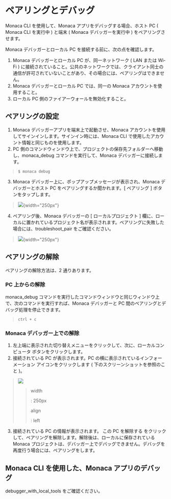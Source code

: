 ペアリングとデバッグ
====================

Monaca CLI を使用して、Monaca アプリをデバッグする場合、ホスト PC (
Monaca CLI を実行中 ) と端末 ( Monaca デバッガーを実行中 )
をペアリングさせます。

Monaca デバッガーとローカル PC を接続する前に、次の点を確認します。

1.  Monaca デバッガーとローカル PC が、同一ネットワーク ( LAN または
    Wi-Fi )
    に接続されていること。公共のネットワークでは、クライアント同士の通信が許可されていないことがあり、その場合には、ペアリングはできません。
2.  Monaca デバッガーとローカル PC では、同一の Monaca
    アカウントを使用すること。
3.  ローカル PC 側のファイアーウォールを無効化すること。

ペアリングの設定
----------------

1.  Monaca デバッガーアプリを端末上で起動させ、Monaca
    アカウントを使用してサインインします。サインイン時には、Monaca CLI
    で使用したアカウント情報と同じものを使用します。
2.  PC
    側のコマンドウィンドウ上で、プロジェクトの保存先フォルダーへ移動し、monaca\_debug
    コマンドを実行して、Monaca デバッガーに接続します。

> ``` {.sourceCode .bash}
> $ monaca debug
> ```

3.  Monaca デバッガー上に、ポップアップメッセージが表示され、Monaca
    デバッガーとホスト PC をペアリングするか聞かれます。\[ ペアリング \]
    ボタンをタップします。

> ![](images/pairing_debugging/1.png){width="250px"}

4.  ペアリング後、Monaca デバッガーの \[ ローカルプロジェクト \]
    欄に、ローカルに置かれているプロジェクト名が表示されます。ペアリングに失敗した場合には、troubleshoot\_pair
    をご確認ください。

> ![](images/pairing_debugging/2.png){width="250px"}

ペアリングの解除
----------------

ペアリングの解除方法は、2 通りあります。

### PC 上からの解除

monaca\_debug
コマンドを実行したコマンドウィンドウと同じウィンドウ上で、次のコマンドを実行すれば、Monaca
デバッガーと PC 間のペアリングとデバッグ処理を停止できます。

> ``` {.sourceCode .bash}
> ctrl + c
> ```

### Monaca デバッガー上での解除

1.  左上端に表示された切り替えメニューをクリックして、次に、ローカルコンピュータ
    ボタンをクリックします。
2.  接続されている PC が表示されます。PC
    の横に表示されているインフォーメーション アイコンをクリックします (
    下のスクリーンショットを参照のこと )。

> ![](images/pairing_debugging/3.png)
>
> > width
> >
> > :   250px
> >
> > align
> >
> > :   left
> >
3.  接続されている PC の情報が表示されます。 この PC を解除する
    をクリックして、ペアリングを解除します。解除後は、ローカルに保存されている
    Monaca
    プロジェクトは、デバッガー上でデバッグできません。デバッグを再度行う場合には、ペアリングをします。

Monaca CLI を使用した、Monaca アプリのデバッグ
----------------------------------------------

debugger\_with\_local\_tools をご確認ください。

